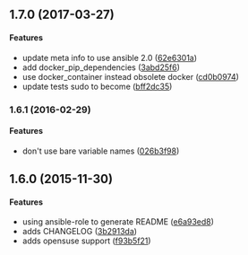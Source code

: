 <a name="1.7.0"></a>
## 1.7.0 (2017-03-27)


#### Features

*   update meta info to use ansible 2.0 ([62e6301a](https://github.com/weareinteractive/ansible-docker/commit/62e6301a485678eec365a532d99c515502072472))
*   add docker_pip_dependencies ([3abd25f6](https://github.com/weareinteractive/ansible-docker/commit/3abd25f60063c4a1fe0b1867422c9f3df8934433))
*   use docker_container instead obsolete docker ([cd0b0974](https://github.com/weareinteractive/ansible-docker/commit/cd0b0974c301b23c94e0408e8b903cd2737510af))
*   update tests sudo to become ([bff2dc35](https://github.com/weareinteractive/ansible-docker/commit/bff2dc3513fb4f548da207d238f421edec9f1521))



<a name="1.6.1"></a>
### 1.6.1 (2016-02-29)


#### Features

*   don't use bare variable names ([026b3f98](https://github.com/weareinteractive/ansible-docker/commit/026b3f988217ed6c74efbe6c362295fc62b1efdf))



<a name="1.6.0"></a>
## 1.6.0 (2015-11-30)


#### Features

*   using ansible-role to generate README ([e6a93ed8](https://github.com/weareinteractive/ansible-docker/commit/e6a93ed837e92ad85fc5ec040fe38afb5417771f))
*   adds CHANGELOG ([3b2913da](https://github.com/weareinteractive/ansible-docker/commit/3b2913da9e5b03c5ad66b7c3e277cf75ac34e050))
*   adds opensuse support ([f93b5f21](https://github.com/weareinteractive/ansible-docker/commit/f93b5f2104e6a6154d95ace2b3fd5824e7ad1d3d))
